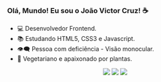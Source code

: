 ### Olá, Mundo! Eu sou o João Victor Cruz! ☕

- 💻 Desenvolvedor Frontend. 
- 📚 Estudando HTML5, CSS3 e Javascript. 
- 👁️‍🗨️ Pessoa com deficiência - Visão monocular.
- 🌱 Vegetariano e apaixonado por plantas.
 

<div>
<p align="center">
<a href = "https://www.linkedin.com/in/joaovictordsc/" target="_blank"><img src="https://img.shields.io/badge/linkedin-%230077B5.svg?&style=for-the-badge&logo=linkedin&logoColor=white" ></a>
<a href = "mailto:joao.cruz.brasil@gmail.com" target="_blank"><img src="https://img.shields.io/badge/Gmail-D14836?style=for-the-badge&logo=gmail&logoColor=white"></a>
<a href = "https://www.instagram.com/joao.vcruz/" target="_blank"><img src="https://img.shields.io/badge/instagram-%23E4405F.svg?&style=for-the-badge&logo=instagram&logoColor=white"></a> 
</p>
</div>

